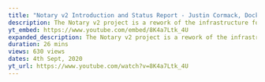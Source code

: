 ```yaml
---
title: "Notary v2 Introduction and Status Report - Justin Cormack, Docker"
description: The Notary v2 project is a rework of the infrastructure for container signing, supporting additional OCI Artifacts, such as Helm, Singularity and CNAB. It addresses the design and usability issues that have been...
yt_embed: https://www.youtube.com/embed/8K4a7Ltk_4U
expanded_description: The Notary v2 project is a rework of the infrastructure for container signing, supporting additional OCI Artifacts, such as Helm, Singularity and CNAB. It addresses the design and usability issues that have been found with Notary v1, and signing in a multi-registry world. The major focus being signatures as first class elements of registries rather than running a sidecar database. It addresses the signing usability issues enabling broad provider and customer adoption. This session will give an overview of the Notary v2 community project at present, and the roadmap. This session is for anyone interested in container signing and what the new project is working on.
duration: 26 mins
views: 630 views
dates: 4th Sept, 2020
yt_url: https://www.youtube.com/watch?v=8K4a7Ltk_4U
---
```

